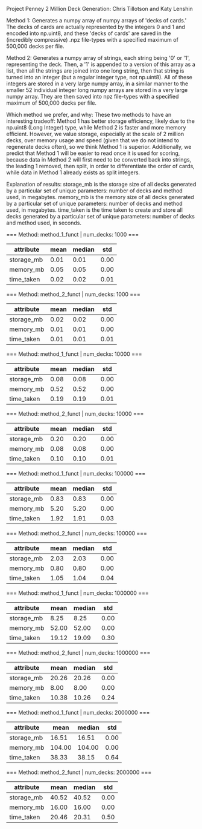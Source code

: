 Project Penney 2 Million Deck Generation: Chris Tillotson and Katy Lenshin

Method 1: Generates a numpy array of numpy arrays of 'decks of cards.' The decks of cards are actually represented by the integers 0 and 1 and encoded into np.uint8, and these 'decks of cards' are saved in the (incredibly compressive) .npz file-types with a specified maximum of 500,000 decks per file.

Method 2: Generates a numpy array of strings, each string being '0' or '1', representing the deck. Then, a '1' is appended to a version of this array as a list, then all the strings are joined into one long string, then that string is turned into an integer (but a regular integer type, not np.uint8). All of these integers are stored in a very large numpy array, in a similar manner to the smaller 52 individual integer long numpy arrays are stored in a very large numpy array. They are then saved into npz file-types with a specified maximum of 500,000 decks per file.

Which method we prefer, and why:
These two methods to have an interesting tradeoff: Method 1 has better storage efficiency, likely due to the np.uint8 (Long Integer) type, while Method 2 is faster and more memory efficient. However, we value storage, especially at the scale of 2 million decks, over memory usage and speed (given that we do not intend to regenerate decks often), so we think Method 1 is superior. Additionally, we predict that Method 1 will be easier to read once it is used for scoring, because data in Method 2 will first need to be converted back into strings, the leading 1 removed, then split, in order to differentiate the order of cards, while data in Method 1 already exists as split integers. 

Explanation of results:
storage_mb is the storage size of all decks generated by a particular set of unique parameters: number of decks and method used, in megabytes.
memory_mb is the memory size of all decks generated by a particular set of unique parameters: number of decks and method used, in megabytes.
time_taken is the time taken to create and store all decks generated by a particular set of unique parameters: number of decks and method used, in seconds.


=== Method: method_1_funct | num_decks: 1000 ===

attribute       | mean       | median     | std       
--------        | --------   | --------   | --------  
storage_mb      |       0.01 |       0.01 |       0.00
memory_mb       |       0.05 |       0.05 |       0.00
time_taken      |       0.02 |       0.02 |       0.01

=== Method: method_2_funct | num_decks: 1000 ===

attribute       | mean       | median     | std       
--------        | --------   | --------   | --------  
storage_mb      |       0.02 |       0.02 |       0.00
memory_mb       |       0.01 |       0.01 |       0.00
time_taken      |       0.01 |       0.01 |       0.01

=== Method: method_1_funct | num_decks: 10000 ===

attribute       | mean       | median     | std       
--------        | --------   | --------   | --------  
storage_mb      |       0.08 |       0.08 |       0.00
memory_mb       |       0.52 |       0.52 |       0.00
time_taken      |       0.19 |       0.19 |       0.01

=== Method: method_2_funct | num_decks: 10000 ===

attribute       | mean       | median     | std       
--------        | --------   | --------   | --------  
storage_mb      |       0.20 |       0.20 |       0.00
memory_mb       |       0.08 |       0.08 |       0.00
time_taken      |       0.10 |       0.10 |       0.01

=== Method: method_1_funct | num_decks: 100000 ===

attribute       | mean       | median     | std       
--------        | --------   | --------   | --------  
storage_mb      |       0.83 |       0.83 |       0.00
memory_mb       |       5.20 |       5.20 |       0.00
time_taken      |       1.92 |       1.91 |       0.03

=== Method: method_2_funct | num_decks: 100000 ===

attribute       | mean       | median     | std       
--------        | --------   | --------   | --------  
storage_mb      |       2.03 |       2.03 |       0.00
memory_mb       |       0.80 |       0.80 |       0.00
time_taken      |       1.05 |       1.04 |       0.04

=== Method: method_1_funct | num_decks: 1000000 ===

attribute       | mean       | median     | std       
--------        | --------   | --------   | --------  
storage_mb      |       8.25 |       8.25 |       0.00
memory_mb       |      52.00 |      52.00 |       0.00
time_taken      |      19.12 |      19.09 |       0.30

=== Method: method_2_funct | num_decks: 1000000 ===

attribute       | mean       | median     | std       
--------        | --------   | --------   | --------  
storage_mb      |      20.26 |      20.26 |       0.00
memory_mb       |       8.00 |       8.00 |       0.00
time_taken      |      10.38 |      10.26 |       0.24

=== Method: method_1_funct | num_decks: 2000000 ===

attribute       | mean       | median     | std       
--------        | --------   | --------   | --------  
storage_mb      |      16.51 |      16.51 |       0.00
memory_mb       |     104.00 |     104.00 |       0.00
time_taken      |      38.33 |      38.15 |       0.64

=== Method: method_2_funct | num_decks: 2000000 ===

attribute       | mean       | median     | std       
--------        | --------   | --------   | --------  
storage_mb      |      40.52 |      40.52 |       0.00
memory_mb       |      16.00 |      16.00 |       0.00
time_taken      |      20.46 |      20.31 |       0.50
